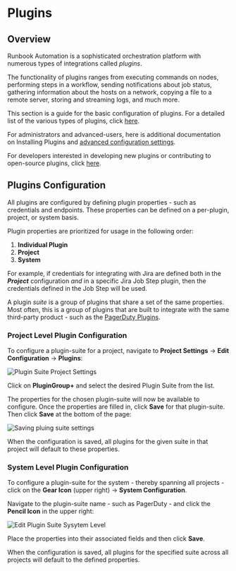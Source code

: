 # Plugins

## Overview

Runbook Automation is a sophisticated orchestration platform with numerous types of integrations called _plugins_. 

The functionality of plugins ranges from executing commands on nodes, performing steps in a workflow, sending notifications about job status, gathering information about the hosts on a network, copying a file to a remote server, storing and streaming logs, and much more.

This section is a guide for the basic configuration of plugins. For a detailed list of the various types of plugins, click [here](/administration/configuration/plugins/plugin-types.md#types-of-plugins).

For administrators and advanced-users, here is additional documentation on Installing Plugins and [advanced configuration settings](/administration/configuration/plugins/configuring.md).

For developers interested in developing new plugins or contributing to open-source plugins, click [here](/developer/01-plugin-development.md).

## Plugins Configuration

All plugins are configured by defining plugin properties - such as credentials and endpoints.  These properties can be defined on a per-plugin, project, or system basis.

Plugin properties are prioritized for usage in the following order:
1. **Individual Plugin**
2. **Project**
3. **System**

For example, if credentials for integrating with Jira are defined both in the _**Project**_ configuration _and_ in a specific Jira Job Step plugin, then the credentials defined in the Job Step will be used.

A plugin _suite_ is a group of plugins that share a set of the same properties.  Most often, this is a group of plugins that are built to integrate with the same third-party product - such as the [PagerDuty Plugins](/manual/workflow-steps/pagerduty.md).

### Project Level Plugin Configuration

To configure a plugin-suite for a project, navigate to **Project Settings** -> **Edit Configuration** -> **Plugins**:


![Plugin Suite Project Settings](/assets/img/plugin-groups-project-settings.png)<br>

Click on **PluginGroup+** and select the desired Plugin Suite from the list.

The properties for the chosen plugin-suite will now be available to configure.  Once the properties are filled in, click **Save** for that plugin-suite.  Then click **Save** at the bottom of the page:

![Saving pluing suite settings](/assets/img/saving-plugin-suite-settings.png)<br>

When the configuration is saved, all plugins for the given suite in that project will default to these properties. 

### System Level Plugin Configuration

To configure a plugin-suite for the system - thereby spanning all projects - click on the **Gear Icon** (upper right) -> **System Configuration**.

Navigate to the plugin-suite name - such as PagerDuty - and click the **Pencil Icon** in the upper right:

![Edit Plugin Suite Sysytem Level](/assets/img/edit-plugin-suite-system-level.png)<br>

Place the properties into their associated fields and then click **Save**.  

When the configuration is saved, all plugins for the specified suite across all projects will default to the defined properties.